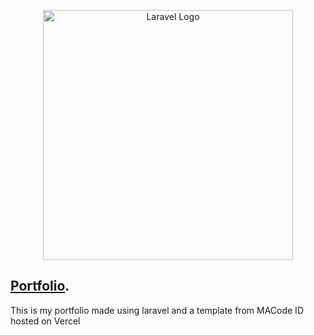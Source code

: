 <p align="center"><a href="https://laravel.com" target="_blank"><img src="https://raw.githubusercontent.com/laravel/art/master/logo-lockup/5%20SVG/2%20CMYK/1%20Full%20Color/laravel-logolockup-cmyk-red.svg" width="400" alt="Laravel Logo"></a></p>

## [Portfolio](https://afl-2-hainzel-kemal.vercel.app).
This is my portfolio made using laravel and a template from MACode ID hosted on Vercel

